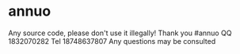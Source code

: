 # annuo
Any source code, please don't use it illegally! Thank you #annuo QQ 1832070282 Tel 18748637807 Any questions may be consulted
